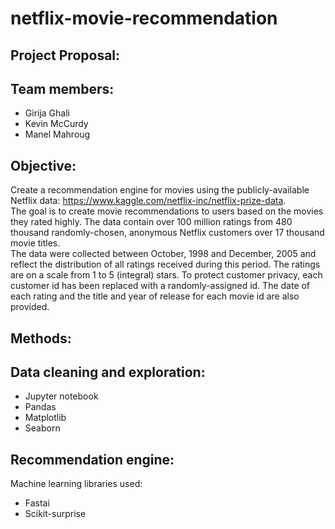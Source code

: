 # netflix-movie-recommendation

## Project Proposal:

## Team members:
* Girija Ghali
* Kevin McCurdy
* Manel Mahroug


## Objective:

Create a recommendation engine for movies using the publicly-available Netflix data: https://www.kaggle.com/netflix-inc/netflix-prize-data.     
The goal is to create movie recommendations to users based on the movies they rated highly.
The data contain over 100 million ratings from 480 thousand randomly-chosen, anonymous Netflix customers over 17 thousand movie titles.  
The data were collected between October, 1998 and December, 2005 and reflect the distribution of all ratings received during this period.  The ratings are on a scale from 1 to 5 (integral) stars. 
To protect customer privacy, each customer id has been replaced with a randomly-assigned id.  The date of each rating and the title and year of release for each movie id are also provided.


## Methods:

## Data cleaning and exploration:  
 * Jupyter notebook
 * Pandas
 * Matplotlib
 * Seaborn

## Recommendation engine: 
  Machine learning libraries used:
 * Fastai
 * Scikit-surprise
 
